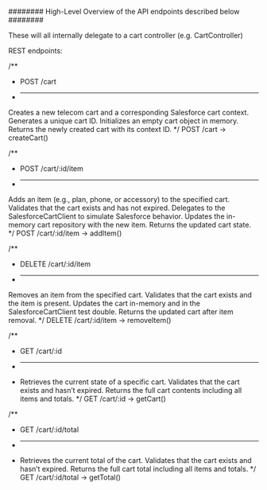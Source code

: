 
######## High-Level Overview of the API endpoints described below ########

These will all internally delegate to a cart controller (e.g. CartController)

REST endpoints:

  /**
   * POST /cart
   * -------------------------------
   Creates a new telecom cart and a corresponding Salesforce cart context.
   Generates a unique cart ID.
   Initializes an empty cart object in memory.
   Returns the newly created cart with its context ID.
   */
POST /cart             → createCart()

  /**
   * POST /cart/:id/item
   * -------------------------------
   Adds an item (e.g., plan, phone, or accessory) to the specified cart.
   Validates that the cart exists and has not expired.
   Delegates to the SalesforceCartClient to simulate Salesforce behavior.
   Updates the in-memory cart repository with the new item.
   Returns the updated cart state.
   */
POST /cart/:id/item    → addItem()

  /**
   * DELETE /cart/:id/item
   * -------------------------------
   Removes an item from the specified cart.
   Validates that the cart exists and the item is present.
   Updates the cart in-memory and in the SalesforceCartClient test double.
   Returns the updated cart after item removal.
   */
DELETE /cart/:id/item  → removeItem()

  /**
   * GET /cart/:id
   * -------------------------------
   * Retrieves the current state of a specific cart.
   Validates that the cart exists and hasn’t expired.
   Returns the full cart contents including all items and totals.
   */
GET /cart/:id          → getCart()

  /**
   * GET /cart/:id/total
   * -------------------------------
   * Retrieves the current total of the cart.
   Validates that the cart exists and hasn’t expired.
   Returns the full cart total including all items and totals.
   */
GET /cart/:id/total    → getTotal()

